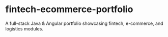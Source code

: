 # fintech-ecommerce-portfolio
A full-stack Java &amp; Angular portfolio showcasing fintech, e-commerce, and logistics modules.
